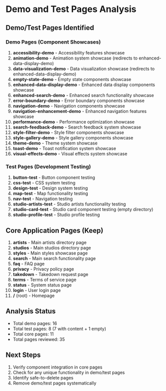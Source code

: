 # Demo and Test Pages Analysis

## Demo/Test Pages Identified

### Demo Pages (Component Showcases)
1. **accessibility-demo** - Accessibility features showcase
2. **animation-demo** - Animation system showcase (redirects to enhanced-data-display-demo)
3. **data-visualization-demo** - Data visualization showcase (redirects to enhanced-data-display-demo)
4. **empty-state-demo** - Empty state components showcase
5. **enhanced-data-display-demo** - Enhanced data display components showcase
6. **enhanced-search-demo** - Enhanced search functionality showcase
7. **error-boundary-demo** - Error boundary components showcase
8. **navigation-demo** - Navigation components showcase
9. **navigation-enhancement-demo** - Enhanced navigation features showcase
10. **performance-demo** - Performance optimization showcase
11. **search-feedback-demo** - Search feedback system showcase
12. **style-filter-demo** - Style filter components showcase
13. **style-gallery-demo** - Style gallery components showcase
14. **theme-demo** - Theme system showcase
15. **toast-demo** - Toast notification system showcase
16. **visual-effects-demo** - Visual effects system showcase

### Test Pages (Development Testing)
1. **button-test** - Button component testing
2. **css-test** - CSS system testing
3. **design-test** - Design system testing
4. **map-test** - Map functionality testing
5. **nav-test** - Navigation testing
6. **studio-artists-test** - Studio artists functionality testing
7. **studio-card-test** - Studio card component testing (empty directory)
8. **studio-profile-test** - Studio profile testing

## Core Application Pages (Keep)
1. **artists** - Main artists directory page
2. **studios** - Main studios directory page
3. **styles** - Main styles showcase page
4. **search** - Main search functionality page
5. **faq** - FAQ page
6. **privacy** - Privacy policy page
7. **takedown** - Takedown request page
8. **terms** - Terms of service page
9. **status** - System status page
10. **login** - User login page
11. **/** (root) - Homepage

## Analysis Status
- Total demo pages: 16
- Total test pages: 8 (7 with content + 1 empty)
- Total core pages: 11
- Total pages reviewed: 35

## Next Steps
1. Verify component integration in core pages
2. Check for any unique functionality in demo/test pages
3. Identify safe-to-delete pages
4. Remove demo/test pages systematically